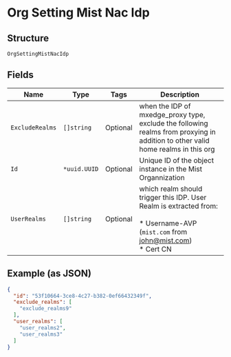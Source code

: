 
# Org Setting Mist Nac Idp

## Structure

`OrgSettingMistNacIdp`

## Fields

| Name | Type | Tags | Description |
|  --- | --- | --- | --- |
| `ExcludeRealms` | `[]string` | Optional | when the IDP of mxedge_proxy type, exclude the following realms from proxying in addition to other valid home realms in this org |
| `Id` | `*uuid.UUID` | Optional | Unique ID of the object instance in the Mist Organnization |
| `UserRealms` | `[]string` | Optional | which realm should trigger this IDP. User Realm is extracted from:<br><br>* Username-AVP (`mist.com` from john@mist.com)<br>* Cert CN |

## Example (as JSON)

```json
{
  "id": "53f10664-3ce8-4c27-b382-0ef66432349f",
  "exclude_realms": [
    "exclude_realms9"
  ],
  "user_realms": [
    "user_realms2",
    "user_realms3"
  ]
}
```

